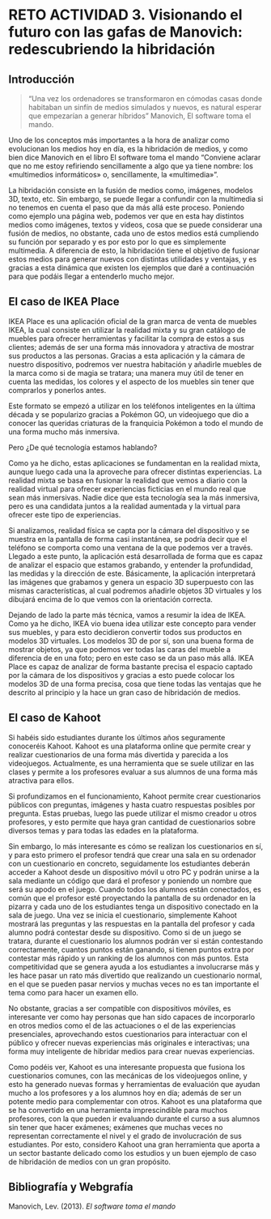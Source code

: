# RETO ACTIVIDAD 3. Visionando el futuro con las gafas de Manovich: redescubriendo la hibridación

## Introducción

>“Una vez los ordenadores se transformaron en cómodas casas donde habitaban un sinfín de medios simulados y nuevos, es natural esperar que empezarían a generar híbridos” Manovich, El software toma el mando.

Uno de los conceptos más importantes a la hora de analizar como evolucionan los medios hoy en día, es la hibridación de medios, y como bien dice Manovich en el libro El software toma el mando “Conviene aclarar que no me estoy refiriendo sencillamente a algo que ya tiene nombre: los «multimedios informáticos» o, sencillamente, la «multimedia»”.

La hibridación consiste en la fusión de medios como, imágenes, modelos 3D, texto, etc. Sin embargo, se puede llegar a confundir con la multimedia si no tenemos en cuenta el paso que da más allá este proceso. Poniendo como ejemplo una página web, podemos ver que en esta hay distintos medios como imágenes, textos y videos, cosa que se puede considerar una fusión de medios, no obstante, cada uno de estos medios está cumpliendo su función por separado y es por esto por lo que es simplemente multimedia. A diferencia de esto, la hibridación tiene el objetivo de fusionar estos medios para generar nuevos con distintas utilidades y ventajas, y es gracias a esta dinámica que existen los ejemplos que daré a continuación para que podáis llegar a entenderlo mucho mejor.


## El caso de IKEA Place

IKEA Place es una aplicación oficial de la gran marca de venta de muebles IKEA, la cual consiste en utilizar la realidad mixta y su gran catálogo de muebles para ofrecer herramientas y facilitar la compra de estos a sus clientes; además de ser una forma más innovadora y atractiva de mostrar sus productos a las personas. Gracias a esta aplicación y la cámara de nuestro dispositivo, podremos ver nuestra habitación y añadirle muebles de la marca como si de magia se tratara; una manera muy útil de tener en cuenta las medidas, los colores y el aspecto de los muebles sin tener que comprarlos y ponerlos antes.

Este formato se empezó a utilizar en los teléfonos inteligentes en la última década y se popularizo gracias a Pokémon GO, un videojuego que dio a conocer las queridas criaturas de la franquicia Pokémon a todo el mundo de una forma mucho más inmersiva.

Pero ¿De qué tecnología estamos hablando?

Como ya he dicho, estas aplicaciones se fundamentan en la realidad mixta, aunque luego cada una la aproveche para ofrecer distintas experiencias. La realidad mixta se basa en fusionar la realidad que vemos a diario con la realidad virtual para ofrecer experiencias ficticias en el mundo real que sean más inmersivas. Nadie dice que esta tecnología sea la más inmersiva, pero es una candidata juntos a la realidad aumentada y la virtual para ofrecer este tipo de experiencias.

Si analizamos, realidad física se capta por la cámara del dispositivo y se muestra en la pantalla de forma casi instantánea, se podría decir que el teléfono se comporta como una ventana de la que podemos ver a través. Llegado a este punto, la aplicación está desarrollada de forma que es capaz de analizar el espacio que estamos grabando, y entender la profundidad, las medidas y la dirección de este. Básicamente, la aplicación interpretará las imágenes que grabamos y genera un espacio 3D superpuesto con las mismas características, al cual podremos añadirle objetos 3D virtuales y los dibujará encima de lo que vemos con la orientación correcta.

Dejando de lado la parte más técnica, vamos a resumir la idea de IKEA. Como ya he dicho, IKEA vio buena idea utilizar este concepto para vender sus muebles, y para esto decidieron convertir todos sus productos en modelos 3D virtuales. Los modelos 3D de por sí, son una buena forma de mostrar objetos, ya que podemos ver todas las caras del mueble a diferencia de en una foto; pero en este caso se da un paso más allá. IKEA Place es capaz de analizar de forma bastante precisa el espacio captado por la cámara de los dispositivos y gracias a esto puede colocar los modelos 3D de una forma precisa, cosa que tiene todas las ventajas que he descrito al principio y la hace un gran caso de hibridación de medios.

## El caso de Kahoot

Si habéis sido estudiantes durante los últimos años seguramente conoceréis Kahoot. Kahoot es una plataforma online que permite crear y realizar cuestionarios de una forma más divertida y parecida a los videojuegos. Actualmente, es una herramienta que se suele utilizar en las clases y permite a los profesores evaluar a sus alumnos de una forma más atractiva para ellos.

Si profundizamos en el funcionamiento, Kahoot permite crear cuestionarios públicos con preguntas, imágenes y hasta cuatro respuestas posibles por pregunta. Estas pruebas, luego las puede utilizar el mismo creador u otros profesores, y esto permite que haya gran cantidad de cuestionarios sobre diversos temas y para todas las edades en la plataforma.

Sin embargo, lo más interesante es cómo se realizan los cuestionarios en sí, y para esto primero el profesor tendrá que crear una sala en su ordenador con un cuestionario en concreto, seguidamente los estudiantes deberán acceder a Kahoot desde un dispositivo móvil u otro PC y podrán unirse a la sala mediante un código que dará el profesor y poniendo un nombre que será su apodo en el juego. Cuando todos los alumnos están conectados, es común que el profesor esté proyectando la pantalla de su ordenador en la pizarra y cada uno de los estudiantes tenga un dispositivo conectado en la sala de juego. Una vez se inicia el cuestionario, simplemente Kahoot mostrará las preguntas y las respuestas en la pantalla del profesor y cada alumno podrá contestar desde su dispositivo. Como si de un juego se tratara, durante el cuestionario los alumnos podrán ver si están contestando correctamente, cuantos puntos están ganando, si tienen puntos extra por contestar más rápido y un ranking de los alumnos con más puntos. Esta competitividad que se genera ayuda a los estudiantes a involucrarse más y les hace pasar un rato más divertido que realizando un cuestionario normal, en el que se pueden pasar nervios y muchas veces no es tan importante el tema como para hacer un examen ello.

No obstante, gracias a ser compatible con dispositivos móviles, es interesante ver como hay personas que han sido capaces de incorporarlo en otros medios como el de las actuaciones o el de las experiencias presenciales, aprovechando estos cuestionarios para interactuar con el público y ofrecer nuevas experiencias más originales e interactivas; una forma muy inteligente de hibridar medios para crear nuevas experiencias.

Como podéis ver, Kahoot es una interesante propuesta que fusiona los cuestionarios comunes, con las mecánicas de los videojuegos online, y esto ha generado nuevas formas y herramientas de evaluación que ayudan mucho a los profesores y a los alumnos hoy en día; además de ser un potente medio para complementar con otros. Kahoot es una plataforma que se ha convertido en una herramienta imprescindible para muchos profesores, con la que pueden ir evaluando durante el curso a sus alumnos sin tener que hacer exámenes; exámenes que muchas veces no representan correctamente el nivel y el grado de involucración de sus estudiantes. Por esto, considero Kahoot una gran herramienta que aporta a un sector bastante delicado como los estudios y un buen ejemplo de caso de hibridación de medios con un gran propósito.

## Bibliografía y Webgrafía

Manovich, Lev. (2013). _El software toma el mando_
